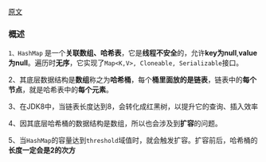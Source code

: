 [原文](https://www.jianshu.com/p/22ae6596b004)

### 概述

`1、HashMap` 是一个**关联数组、哈希表**，它是**线程不安全**的，允许**key为null**,**value为null**。遍历时**无序**，它实现了`Map<K,V>, Cloneable, Serializable`接口。

2、其底层数据结构是**数组**称之为**哈希桶**，每个**桶里面放的是链表**，链表中的**每个节点**，就是哈希表中的**每个元素**。

3、在JDK8中，当链表长度达到8，会转化成红黑树，以提升它的查询、插入效率

4、因其底层哈希桶的数据结构是数组，所以也会涉及到**扩容**的问题。

5、当`HashMap`的容量达到`threshold`域值时，就会触发扩容。扩容前后，哈希桶的**长度一定会是2的次方**